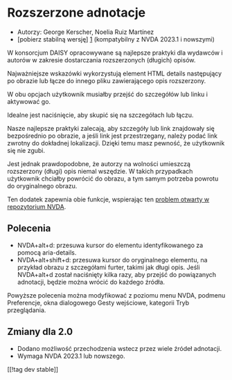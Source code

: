 # Rozszerzone adnotacje #

* Autorzy: George Kerscher, Noelia Ruiz Martínez
* [pobierz stabilną wersję] [1] (kompatybilny z NVDA 2023.1 i nowszymi)

W konsorcjum DAISY opracowywane są najlepsze praktyki dla wydawców i autorów
w zakresie dostarczania rozszerzonych (długich) opisów.

Najważniejsze wskazówki wykorzystują element HTML details następujący po
obrazie lub łącze do innego pliku zawierającego opis rozszerzony.

W obu opcjach użytkownik musiałby przejść do szczegółów lub linku i
aktywować go.

Idealne jest naciśnięcie, aby skupić się na szczegółach lub łączu.

Nasze najlepsze praktyki zalecają, aby szczegóły lub link znajdowały się
bezpośrednio po obrazie, a jeśli link jest przestrzegany, należy podać link
zwrotny do dokładnej lokalizacji. Dzięki temu masz pewność, że użytkownik
się nie zgubi.

Jest jednak prawdopodobne, że autorzy na wolności umieszczą rozszerzony
(długi) opis niemal wszędzie. W takich przypadkach użytkownik chciałby
powrócić do obrazu, a tym samym potrzeba powrotu do oryginalnego obrazu.

Ten dodatek zapewnia obie funkcje, wspierając ten [problem otwarty w
repozytorium NVDA][2].

## Polecenia ##

* NVDA+alt+d: przesuwa kursor do elementu identyfikowanego za pomocą
  aria-details.
* NVDA+alt+shift+d: przesuwa kursor do oryginalnego elementu, na przykład
  obrazu z szczegółami furter, takimi jak długi opis. Jeśli NVDA+alt+d
  został naciśnięty kilka razy, aby przejść do powiązanych adnotacji, będzie
  można wrócić do każdego źródła.

Powyższe polecenia można modyfikować z poziomu menu NVDA, podmenu
Preferencje, okna dialogowego Gesty wejściowe, kategorii Tryb przeglądania.

## Zmiany dla 2.0 ##

* Dodano możliwość przechodzenia wstecz przez wiele źródeł adnotacji.
* Wymaga NVDA 2023.1 lub nowszego.

[[!tag dev stable]]

[1]: https://www.nvaccess.org/addonStore/legacy?file=enhancedAnnotations

[2]: https://github.com/nvaccess/nvda/issues/13940
